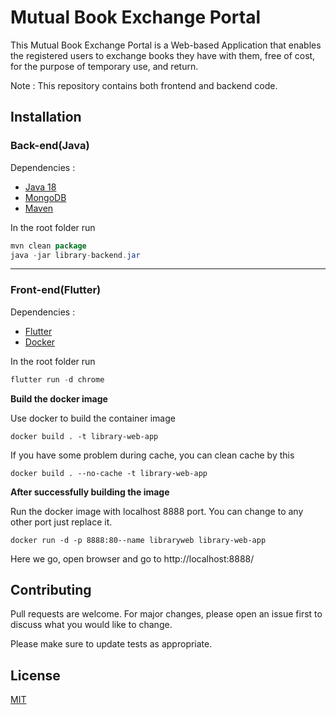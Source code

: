# Mutual Book Exchange Portal

This Mutual Book Exchange Portal is a Web-based Application that enables the registered 
users to exchange books they have with them, free of cost, for the purpose of temporary use, and 
return.

Note : This repository contains both frontend and backend code.

## Installation

### Back-end(Java)

Dependencies :

* [Java 18](https://www.oracle.com/java/technologies/downloads/)
* [MongoDB](https://www.mongodb.com/try/download/community)
* [Maven](https://maven.apache.org/install.html)

In the root folder run

```java
mvn clean package
java -jar library-backend.jar
```
---

### Front-end(Flutter)

Dependencies :

* [Flutter](https://docs.flutter.dev/)
* [Docker](https://docs.docker.com/)

In the root folder run

```dart
flutter run -d chrome
```

**Build the docker image** 

Use docker to build the container image
```
docker build . -t library-web-app
```
If you have some problem during cache, you can clean cache by this
```
docker build . --no-cache -t library-web-app
```

**After successfully building the image**

Run the docker image with localhost 8888 port. You can change to any other port just replace it.
```
docker run -d -p 8888:80--name libraryweb library-web-app
```

Here we go, open browser and go to http://localhost:8888/


## Contributing
Pull requests are welcome. For major changes, please open an issue first to discuss what you would like to change.

Please make sure to update tests as appropriate.

## License
[MIT](https://choosealicense.com/licenses/mit/)
